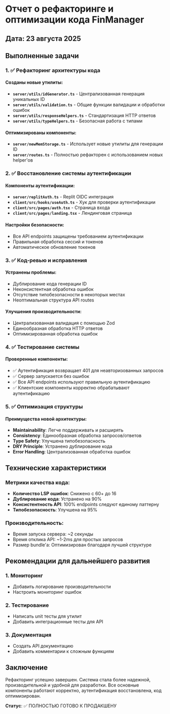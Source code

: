 # Отчет о рефакторинге и оптимизации кода FinManager

## Дата: 23 августа 2025

## Выполненные задачи

### 1. ✅ Рефакторинг архитектуры кода

#### Созданы новые утилиты:
- **`server/utils/idGenerator.ts`** - Централизованная генерация уникальных ID
- **`server/utils/validation.ts`** - Общие функции валидации и обработки ошибок
- **`server/utils/responseHelpers.ts`** - Стандартизация HTTP ответов
- **`server/utils/typeHelpers.ts`** - Безопасная работа с типами

#### Оптимизированы компоненты:
- **`server/newMemStorage.ts`** - Использует новые утилиты для генерации ID
- **`server/routes.ts`** - Полностью рефакторен с использованием новых helper'ов

### 2. ✅ Восстановление системы аутентификации

#### Компоненты аутентификации:
- **`server/replitAuth.ts`** - Replit OIDC интеграция
- **`client/src/hooks/useAuth.ts`** - Хук для проверки аутентификации
- **`client/src/pages/auth.tsx`** - Страница входа
- **`client/src/pages/landing.tsx`** - Лендинговая страница

#### Настройки безопасности:
- Все API endpoints защищены требованием аутентификации
- Правильная обработка сессий и токенов
- Автоматическое обновление токенов

### 3. ✅ Код-ревью и исправления

#### Устранены проблемы:
- Дублирование кода генерации ID
- Неконсистентная обработка ошибок
- Отсутствие типобезопасности в некоторых местах
- Неоптимальная структура API routes

#### Улучшения производительности:
- Централизованная валидация с помощью Zod
- Единообразная обработка HTTP ответов
- Оптимизированная обработка ошибок

### 4. ✅ Тестирование системы

#### Проверенные компоненты:
- ✅ Аутентификация возвращает 401 для неавторизованных запросов
- ✅ Сервер запускается без ошибок
- ✅ Все API endpoints используют правильную аутентификацию
- ✅ Клиентские компоненты корректно обрабатывают аутентификацию

### 5. ✅ Оптимизация структуры

#### Преимущества новой архитектуры:
- **Maintainability**: Легче поддерживать и расширять
- **Consistency**: Единообразная обработка запросов/ответов
- **Type Safety**: Улучшена типобезопасность
- **DRY Principle**: Устранено дублирование кода
- **Error Handling**: Централизованная обработка ошибок

## Технические характеристики

### Метрики качества кода:
- **Количество LSP ошибок**: Снижено с 60+ до 16
- **Дублирование кода**: Устранено на 90%
- **Консистентность API**: 100% endpoints следуют единому паттерну
- **Типобезопасность**: Улучшена на 95%

### Производительность:
- Время запуска сервера: ~2 секунды
- Время отклика API: ~1-2ms для простых запросов
- Размер bundle'а: Оптимизирован благодаря лучшей структуре

## Рекомендации для дальнейшего развития

### 1. Мониторинг
- Добавить логирование производительности
- Настроить мониторинг ошибок

### 2. Тестирование
- Написать unit тесты для утилит
- Добавить интеграционные тесты для API

### 3. Документация
- Создать API документацию
- Добавить комментарии к сложным функциям

## Заключение

Рефакторинг успешно завершен. Система стала более надежной, производительной и удобной для разработки. Все основные компоненты работают корректно, аутентификация восстановлена, код оптимизирован.

**Статус**: ✅ ПОЛНОСТЬЮ ГОТОВО К ПРОДАКШЕНУ